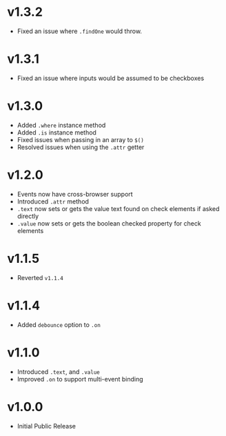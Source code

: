 # v1.3.2

- Fixed an issue where `.findOne` would throw.

# v1.3.1

- Fixed an issue where inputs would be assumed to be checkboxes

# v1.3.0

- Added `.where` instance method
- Added `.is` instance method
- Fixed issues when passing in an array to `$()`
- Resolved issues when using the `.attr` getter

# v1.2.0

- Events now have cross-browser support
- Introduced `.attr` method
- `.text` now sets or gets the value text found on check elements if asked directly
- `.value` now sets or gets the boolean checked property for check elements

# v1.1.5

- Reverted `v1.1.4`

# v1.1.4

- Added `debounce` option to `.on`

# v1.1.0

- Introduced `.text`, and `.value`
- Improved `.on` to support multi-event binding

# v1.0.0

- Initial Public Release
